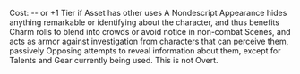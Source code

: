 Cost: -- or +1 Tier if Asset has other uses 
A Nondescript Appearance hides anything remarkable or identifying about the character, and thus benefits Charm rolls to blend into crowds or avoid notice in non-combat Scenes, and acts as armor against investigation from characters that can perceive them, passively Opposing attempts to reveal information about them, except for Talents and Gear currently being used. This is not Overt.